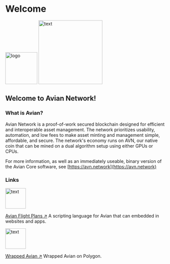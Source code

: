 # Welcome

<img src="https://aviannetwork.github.io/avian-docs/assets/img/image31.png" alt="logo" width="100"/>
<img src="https://aviannetwork.github.io/avian-docs/assets/img/image5.png" alt="text" width="200"/>

## Welcome to Avian Network!
### What is Avian?

Avian Network is a proof-of-work secured blockchain designed
for efficient and interoperable asset management. The network prioritizes
usability, automation, and low fees to make asset minting and management
simple, affordable, and secure. The network's economy runs on AVN, our
native coin that can be mined on a dual algorithm setup using either GPUs
or CPUs.

For more information, as well as an immediately useable, binary version of
the Avian Core software, see [https://avn.network](https://avn.network)

### Links

<img src="https://aviannetwork.github.io/avian-docs/assets/svg/afp.svg" alt="text" width="64"/>

[Avian Flight Plans ↗](flightplans) 
A scripting language for Avian that can embedded in websites and apps.

<img src="https://aviannetwork.github.io/avian-docs/assets/img/wavn.png" alt="text" width="64"/>

[Wrapped Avian ↗](wAVN/what-is-wavn) 
Wrapped Avian on Polygon.

